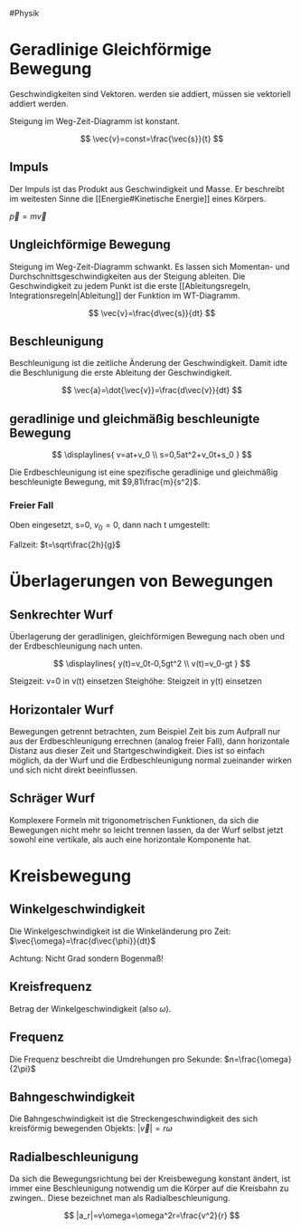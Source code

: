 #Physik 

# Geradlinige Gleichförmige Bewegung

Geschwindigkeiten sind Vektoren. werden sie addiert, müssen sie vektoriell addiert werden. 

Steigung im Weg-Zeit-Diagramm ist konstant.

$$
\vec{v}=const=\frac{\vec{s}}{t}
$$

## Impuls

Der Impuls ist das Produkt aus Geschwindigkeit und Masse. Er beschreibt im weitesten Sinne die [[Energie#Kinetische Energie]] eines Körpers.

$\vec{p}=m\vec{v}$

## Ungleichförmige Bewegung

Steigung im Weg-Zeit-Diagramm schwankt. Es lassen sich Momentan- und Durchschnittsgeschwindigkeiten aus der Steigung ableiten. Die Geschwindigkeit zu jedem Punkt ist die erste [[Ableitungsregeln, Integrationsregeln|Ableitung]] der Funktion im WT-Diagramm.

$$
\vec{v}=\frac{d\vec{s}}{dt}
$$

## Beschleunigung

Beschleunigung ist die zeitliche Änderung der Geschwindigkeit. Damit idte die Beschlunigung die erste Ableitung der Geschwindigkeit.

$$
\vec{a}=\dot{\vec{v}}=\frac{d\vec{v}}{dt}
$$

## geradlinige und gleichmäßig beschleunigte Bewegung

$$
\displaylines{
v=at+v_0 \\
s=0,5at^2+v_0t+s_0
}
$$

Die Erdbeschleunigung ist eine spezifische geradlinige und gleichmäßig beschleunigte Bewegung, mit $9,81\frac{m}{s^2}$.

### Freier Fall

Oben eingesetzt, s=0, $v_0=0$, dann nach t umgestellt:

Fallzeit: $t=\sqrt\frac{2h}{g}$

# Überlagerungen von Bewegungen

## Senkrechter Wurf

Überlagerung der geradlinigen, gleichförmigen Bewegung nach oben und der Erdbeschleunigung nach unten.

$$
\displaylines{
y(t)=v_0t-0,5gt^2 \\
v(t)=v_0-gt
}
$$

Steigzeit: v=0 in v(t) einsetzen
Steighöhe: Steigzeit in y(t) einsetzen

## Horizontaler Wurf

Bewegungen getrennt betrachten, zum Beispiel Zeit bis zum Aufprall nur aus der Erdbeschleunigung errechnen (analog freier Fall), dann horizontale Distanz aus dieser Zeit und Startgeschwindigkeit. Dies ist so einfach möglich, da der Wurf und die Erdbeschleunigung normal zueinander wirken und sich nicht direkt beeinflussen.

## Schräger Wurf

Komplexere Formeln mit trigonometrischen Funktionen, da sich die Bewegungen nicht mehr so leicht trennen lassen, da der Wurf selbst jetzt sowohl eine vertikale, als auch eine horizontale Komponente hat.

# Kreisbewegung

## Winkelgeschwindigkeit

Die Winkelgeschwindigkeit ist die Winkeländerung pro Zeit: $\vec{\omega}=\frac{d\vec{\phi}}{dt}$

Achtung: Nicht Grad sondern Bogenmaß!

## Kreisfrequenz

Betrag der Winkelgeschwindigkeit (also $\omega$).

## Frequenz

Die Frequenz beschreibt die Umdrehungen pro Sekunde: $n=\frac{\omega}{2\pi}$

## Bahngeschwindigkeit

Die Bahngeschwindigkeit ist die Streckengeschwindigkeit des sich kreisförmig bewegenden Objekts: $|\vec{v}|=r\omega$

## Radialbeschleunigung

Da sich die Bewegungsrichtung bei der Kreisbewegung konstant ändert, ist immer eine Beschleunigung notwendig um die Körper auf die Kreisbahn zu zwingen.. Diese bezeichnet man als Radialbeschleunigung.

$$
|a_r|=v\omega=\omega^2r=\frac{v^2}{r}
$$